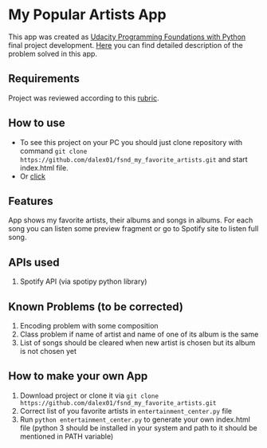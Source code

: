 # My Popular Artists App

This app was created as [Udacity Programming Foundations with Python]() final project development.
[Here](https://github.com/dalex01/fsnd_my_favorite_artists/blob/master/problem.md) you can find detailed description of the problem solved in this app.

## Requirements

Project was reviewed according to this [rubric](https://docs.google.com/document/d/1xgMJ71VyFGxjEhz-_KHswSnoCx9Vge7VykDH05bsny0/pub?embedded=true).

## How to use

* To see this project on your PC you should just clone repository with command `git clone https://github.com/dalex01/fsnd_my_favorite_artists.git` and start index.html file.
* Or [click](dalex01.github.io/fsnd_my_favorite_artists)

## Features

App shows my favorite artists, their albums and songs in albums. For each song you can listen some preview fragment or go to Spotify site to listen full song.

## APIs used

1. Spotify API (via spotipy python library)

## Known Problems (to be corrected)

1. Encoding problem with some composition
2. Class problem if name of artist and name of one of its album is the same
3. List of songs should be cleared when new artist is chosen but its album is not chosen yet

## How to make your own App

1. Download project or clone it via `git clone https://github.com/dalex01/fsnd_my_favorite_artists.git`
2. Correct list of you favorite artists in `entertainment_center.py` file
3. Run `python entertainment_center.py` to generate your own index.html file (python 3 should be installed in your system and path to it should be mentioned in PATH variable)